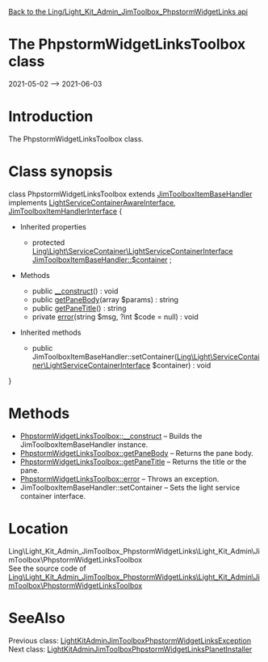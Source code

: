 [Back to the Ling/Light_Kit_Admin_JimToolbox_PhpstormWidgetLinks api](https://github.com/lingtalfi/Light_Kit_Admin_JimToolbox_PhpstormWidgetLinks/blob/master/doc/api/Ling/Light_Kit_Admin_JimToolbox_PhpstormWidgetLinks.md)



The PhpstormWidgetLinksToolbox class
================
2021-05-02 --> 2021-06-03






Introduction
============

The PhpstormWidgetLinksToolbox class.



Class synopsis
==============


class <span class="pl-k">PhpstormWidgetLinksToolbox</span> extends [JimToolboxItemBaseHandler](https://github.com/lingtalfi/Light_Kit_Admin/blob/master/doc/api/Ling/Light_Kit_Admin/JimToolbox/JimToolboxItemBaseHandler.md) implements [LightServiceContainerAwareInterface](https://github.com/lingtalfi/Light/blob/master/doc/api/Ling/Light/ServiceContainer/LightServiceContainerAwareInterface.md), [JimToolboxItemHandlerInterface](https://github.com/lingtalfi/Light_Kit_Admin/blob/master/doc/api/Ling/Light_Kit_Admin/JimToolbox/JimToolboxItemHandlerInterface.md) {

- Inherited properties
    - protected [Ling\Light\ServiceContainer\LightServiceContainerInterface](https://github.com/lingtalfi/Light/blob/master/doc/api/Ling/Light/ServiceContainer/LightServiceContainerInterface.md) [JimToolboxItemBaseHandler::$container](#property-container) ;

- Methods
    - public [__construct](https://github.com/lingtalfi/Light_Kit_Admin_JimToolbox_PhpstormWidgetLinks/blob/master/doc/api/Ling/Light_Kit_Admin_JimToolbox_PhpstormWidgetLinks/Light_Kit_Admin/JimToolbox/PhpstormWidgetLinksToolbox/__construct.md)() : void
    - public [getPaneBody](https://github.com/lingtalfi/Light_Kit_Admin_JimToolbox_PhpstormWidgetLinks/blob/master/doc/api/Ling/Light_Kit_Admin_JimToolbox_PhpstormWidgetLinks/Light_Kit_Admin/JimToolbox/PhpstormWidgetLinksToolbox/getPaneBody.md)(array $params) : string
    - public [getPaneTitle](https://github.com/lingtalfi/Light_Kit_Admin_JimToolbox_PhpstormWidgetLinks/blob/master/doc/api/Ling/Light_Kit_Admin_JimToolbox_PhpstormWidgetLinks/Light_Kit_Admin/JimToolbox/PhpstormWidgetLinksToolbox/getPaneTitle.md)() : string
    - private [error](https://github.com/lingtalfi/Light_Kit_Admin_JimToolbox_PhpstormWidgetLinks/blob/master/doc/api/Ling/Light_Kit_Admin_JimToolbox_PhpstormWidgetLinks/Light_Kit_Admin/JimToolbox/PhpstormWidgetLinksToolbox/error.md)(string $msg, ?int $code = null) : void

- Inherited methods
    - public JimToolboxItemBaseHandler::setContainer([Ling\Light\ServiceContainer\LightServiceContainerInterface](https://github.com/lingtalfi/Light/blob/master/doc/api/Ling/Light/ServiceContainer/LightServiceContainerInterface.md) $container) : void

}






Methods
==============

- [PhpstormWidgetLinksToolbox::__construct](https://github.com/lingtalfi/Light_Kit_Admin_JimToolbox_PhpstormWidgetLinks/blob/master/doc/api/Ling/Light_Kit_Admin_JimToolbox_PhpstormWidgetLinks/Light_Kit_Admin/JimToolbox/PhpstormWidgetLinksToolbox/__construct.md) &ndash; Builds the JimToolboxItemBaseHandler instance.
- [PhpstormWidgetLinksToolbox::getPaneBody](https://github.com/lingtalfi/Light_Kit_Admin_JimToolbox_PhpstormWidgetLinks/blob/master/doc/api/Ling/Light_Kit_Admin_JimToolbox_PhpstormWidgetLinks/Light_Kit_Admin/JimToolbox/PhpstormWidgetLinksToolbox/getPaneBody.md) &ndash; Returns the pane body.
- [PhpstormWidgetLinksToolbox::getPaneTitle](https://github.com/lingtalfi/Light_Kit_Admin_JimToolbox_PhpstormWidgetLinks/blob/master/doc/api/Ling/Light_Kit_Admin_JimToolbox_PhpstormWidgetLinks/Light_Kit_Admin/JimToolbox/PhpstormWidgetLinksToolbox/getPaneTitle.md) &ndash; Returns the title or the pane.
- [PhpstormWidgetLinksToolbox::error](https://github.com/lingtalfi/Light_Kit_Admin_JimToolbox_PhpstormWidgetLinks/blob/master/doc/api/Ling/Light_Kit_Admin_JimToolbox_PhpstormWidgetLinks/Light_Kit_Admin/JimToolbox/PhpstormWidgetLinksToolbox/error.md) &ndash; Throws an exception.
- JimToolboxItemBaseHandler::setContainer &ndash; Sets the light service container interface.





Location
=============
Ling\Light_Kit_Admin_JimToolbox_PhpstormWidgetLinks\Light_Kit_Admin\JimToolbox\PhpstormWidgetLinksToolbox<br>
See the source code of [Ling\Light_Kit_Admin_JimToolbox_PhpstormWidgetLinks\Light_Kit_Admin\JimToolbox\PhpstormWidgetLinksToolbox](https://github.com/lingtalfi/Light_Kit_Admin_JimToolbox_PhpstormWidgetLinks/blob/master/Light_Kit_Admin/JimToolbox/PhpstormWidgetLinksToolbox.php)



SeeAlso
==============
Previous class: [LightKitAdminJimToolboxPhpstormWidgetLinksException](https://github.com/lingtalfi/Light_Kit_Admin_JimToolbox_PhpstormWidgetLinks/blob/master/doc/api/Ling/Light_Kit_Admin_JimToolbox_PhpstormWidgetLinks/Exception/LightKitAdminJimToolboxPhpstormWidgetLinksException.md)<br>Next class: [LightKitAdminJimToolboxPhpstormWidgetLinksPlanetInstaller](https://github.com/lingtalfi/Light_Kit_Admin_JimToolbox_PhpstormWidgetLinks/blob/master/doc/api/Ling/Light_Kit_Admin_JimToolbox_PhpstormWidgetLinks/Light_PlanetInstaller/LightKitAdminJimToolboxPhpstormWidgetLinksPlanetInstaller.md)<br>
